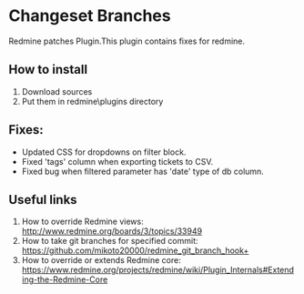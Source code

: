 # Changeset Branches
Redmine patches Plugin.This plugin contains fixes for redmine.

## How to install
1. Download sources
2. Put them in redmine\plugins directory

## Fixes:
- Updated CSS for dropdowns on filter block.
- Fixed 'tags' column when exporting tickets to CSV.
- Fixed bug when filtered parameter has 'date' type of db column.

## Useful links
1. How to override Redmine views: http://www.redmine.org/boards/3/topics/33949
2. How to take git branches for specified commit: https://github.com/mikoto20000/redmine_git_branch_hook+
3. How to override or extends Redmine core: https://www.redmine.org/projects/redmine/wiki/Plugin_Internals#Extending-the-Redmine-Core 
